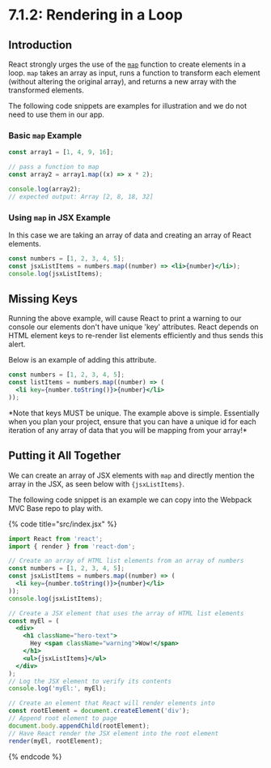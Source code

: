 # 7.1.2: Rendering in a Loop

## Introduction

React strongly urges the use of the [`map`](https://developer.mozilla.org/en-US/docs/Web/JavaScript/Reference/Global\_Objects/Array/map) function to create elements in a loop. `map` takes an array as input, runs a function to transform each element (without altering the original array), and returns a new array with the transformed elements.

The following code snippets are examples for illustration and we do not need to use them in our app.

### Basic `map` Example

```jsx
const array1 = [1, 4, 9, 16];

// pass a function to map
const array2 = array1.map((x) => x * 2);

console.log(array2);
// expected output: Array [2, 8, 18, 32]
```

### Using `map` in JSX Example

In this case we are taking an array of data and creating an array of React elements.

```jsx
const numbers = [1, 2, 3, 4, 5];
const jsxListItems = numbers.map((number) => <li>{number}</li>);
console.log(jsxListItems);
```

## Missing Keys

Running the above example, will cause React to print a warning to our console our elements don't have unique 'key' attributes. React depends on HTML element keys to re-render list elements efficiently and thus sends this alert.&#x20;

Below is an example of adding this attribute.

```jsx
const numbers = [1, 2, 3, 4, 5];
const listItems = numbers.map((number) => (
  <li key={number.toString()}>{number}</li>
));
```

\*Note that keys MUST be unique. The example above is simple. Essentially when you plan your project, ensure that you can have a unique id for each iteration of any array of data that you will be mapping from your array!\*

## Putting it All Together

We can create an array of JSX elements with `map` and directly mention the array in the JSX, as seen below with `{jsxListItems}`.

The following code snippet is an example we can copy into the Webpack MVC Base repo to play with.

{% code title="src/index.jsx" %}
```jsx
import React from 'react';
import { render } from 'react-dom';

// Create an array of HTML list elements from an array of numbers
const numbers = [1, 2, 3, 4, 5];
const jsxListItems = numbers.map((number) => (
  <li key={number.toString()}>{number}</li>
));
console.log(jsxListItems);

// Create a JSX element that uses the array of HTML list elements
const myEl = (
  <div>
    <h1 className="hero-text">
      Hey <span className="warning">Wow!</span>
    </h1>
    <ul>{jsxListItems}</ul>
  </div>
);
// Log the JSX element to verify its contents
console.log('myEl:', myEl);

// Create an element that React will render elements into
const rootElement = document.createElement('div');
// Append root element to page
document.body.appendChild(rootElement);
// Have React render the JSX element into the root element
render(myEl, rootElement);
```
{% endcode %}
